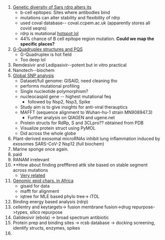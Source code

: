 1. [Genetic diversity of Sars rdrp alters its ](https://reader.elsevier.com/reader/sd/pii/S1045105621000919?token=9C8676EBA32BEE1DA1F3927C9F36A46EA43CEFB7A8AF190EF6D6CE288BAD7FA1EDA96EA1081932FDB06C1551A77B3D64&originRegion=eu-west-1&originCreation=20220327144250)
   - b-cell epitopes: Sites where antibodies bind
   - mutations can alter stability and flexibility of rdrp
   - used coval database-- coval.ccpem.ac.uk (apparently stores all covid seqns)
   - rdrp is mutational [hotspot lol](https://doi.org/10.1186/s12967-020-02344-6)
   - 44% chance of B cell epitope region mutation. **Could we map the specific places?**
2. [G-Quadruplex structures and PQS](https://link.springer.com/article/10.1007/s00251-022-01257-6)
    - G-Quadruplex is hot field
    - Too deep lol
3. Remdesivir and Ledipasivir--potent but in vitro practical
4. Nanotech--biochem
5. [Global SNP analysis](https://onlinelibrary.wiley.com/doi/10.1111/tbed.13931)
	- Dataset/full genome: GISAID, need cleaning tho
	- performs mutational profiling
	- Single nucleotide polymorphism?
	- nucleocaspid gene -- highest mutational feq
		- followed by Nsp2, Nsp3, Spike
    - Study aim is to give insights for anti-viral therauptics
    - MAFFT (sequence alignment to Wuhan-hu-1 strain MN908947.3) 
	    - Further analysis on QIAGEN and ugene.net
	- Protein structs for RdRp, S and 3CLpro?? obtained from PDB
	- Visualize protein struct using PyMOL
	- Did across the whole globe
6. Plant-derived exosomal microRNAs inhibit lung inflammation induced by exosomes SARS-CoV-2 Nsp12 (full biochem)
7. Marine sponge once again.
8. paid
9. RANAM irrelevant
10. **How about finding prefffered attk site based on stable segment across mutations
	- [Very related](https://www.futuremedicine.com/doi/10.2217/fmb-2020-0120)
11. [Genomic epid chars. in Africa](https://doi.org/10.1371/journal.pntd.0009335)
    - gisaid for data
    - mafft for alignment
    - iqtree for MLE based phylo tree-> iTOL
12. Binding energy based analysis (rdrp)
13. cellentry and keytargets-> fusion membrane fusion->drug repurpose->types, silico repurpose
14. Galidesivir (ebola) -> broad spectrum antibiotic
15. Protein prep and binding sites -> rcsb database -> docking screening, identify structs, enzymes, spikes
16. 